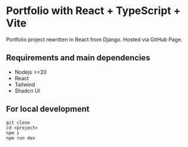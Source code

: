 # Portfolio with React + TypeScript + Vite

Portfolio project rewritten in React from Django. Hosted via GitHub Page.

## Requirements and main dependencies

- Nodejs >=20
- React
- Tailwind
- Shadcn UI

## For local development
```
git clone
cd <project>
npm i
npm run dev
```